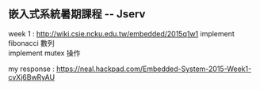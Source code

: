 嵌入式系統暑期課程 -- Jserv
------------------------------------------------------------------------
week 1 : http://wiki.csie.ncku.edu.tw/embedded/2015q1w1
  implement fibonacci 數列  
  implement mutex 操作

my response : https://neal.hackpad.com/Embedded-System-2015-Week1-cvXj6BwRyAU


